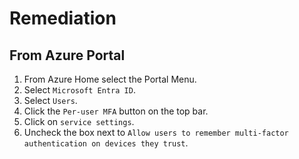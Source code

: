 # Remediation

## From Azure Portal

1. From Azure Home select the Portal Menu.
2. Select `Microsoft Entra ID`.
3. Select `Users`.
4. Click the `Per-user MFA` button on the top bar.
5. Click on `service settings`.
6. Uncheck the box next to `Allow users to remember multi-factor authentication on devices they trust`.
